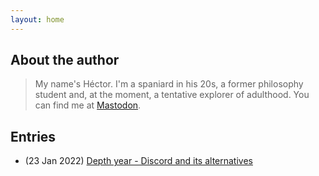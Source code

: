 ```yaml
---
layout: home
---
```

## About the author 
> My name's Héctor. I'm a spaniard in his 20s, a former philosophy student and, at the moment, a tentative explorer of adulthood. You can find me at [Mastodon](https://weirder.earth/@beehiveth).

## Entries
- (23 Jan 2022) [Depth year - Discord and its alternatives](entries_beehiveth/230122-discord-alternatives.md)
